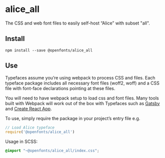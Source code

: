 
# alice_all

The CSS and web font files to easily self-host “Alice” with subset "all".

## Install

`npm install --save @openfonts/alice_all`

## Use

Typefaces assume you’re using webpack to process CSS and files. Each typeface
package includes all necessary font files (woff2, woff) and a CSS file with
font-face declarations pointing at these files.

You will need to have webpack setup to load css and font files. Many tools built
with Webpack will work out of the box with Typefaces such as [Gatsby](https://github.com/gatsbyjs/gatsby)
and [Create React App](https://github.com/facebookincubator/create-react-app).

To use, simply require the package in your project’s entry file e.g.

```javascript
// Load Alice typeface
require('@openfonts/alice_all')
```

Usage in SCSS:
```scss
@import "~@openfonts/alice_all/index.css";
```
